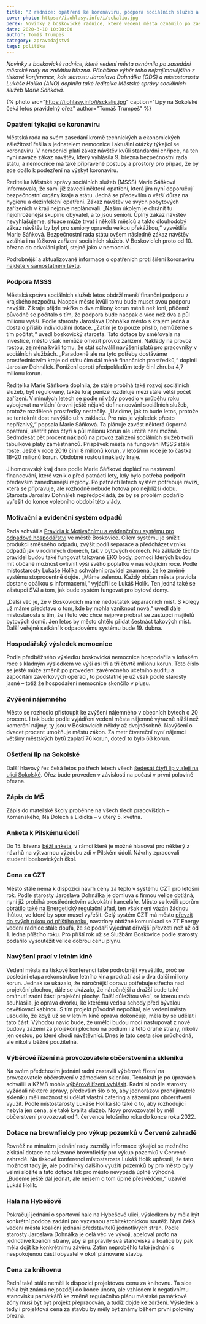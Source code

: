 ```yaml
---
title: "Z radnice: opatření ke koronaviru, podpora sociálních služeb a zvýšení nájemného"
cover-photo: https://i.ohlasy.info/i/sckaliu.jpg
perex: Novinky z boskovické radnice, které vedení města oznámilo po zasedání městské rady na začátku března.
date: 2020-3-10 10:00:00
author: Tomáš Trumpeš
category: zpravodajství
tags: politika
---
```


*Novinky z boskovické radnice, které vedení města oznámilo po zasedání městské rady na začátku března. Přinášíme výběr toho nejzajímavějšího z tiskové konference, kde starostu Jaroslava Dohnálka (ODS) a místostarostu Lukáše Holíka (ANO) doplnila také ředitelka Městské správy sociálních služeb Marie Sáňková.*

{% photo src="https://i.ohlasy.info/i/sckaliu.jpg" caption="Lípy na Sokolské čeká letos pravidelný ořez" author="Tomáš Trumpeš" %}

### Opatření týkající se koronaviru

Městská rada na svém zasedání kromě technických a ekonomických záležitostí řešila s jednatelem nemocnice i aktuální otázky týkající se koronaviru. V nemocnici platí zákaz návštěv kvůli standardní chřipce, na ten nyní naváže zákaz návštěv, který vyhlásila 9. března bezpečnostní rada státu, a nemocnice má také připravené postupy a prostory pro případ, že by zde došlo k podezření na výskyt koronaviru.

Ředitelka Městské správy sociálních služeb (MSSS) Marie Sáňková informovala, že sami již zavedli některá opatření, která jim nyní doporučují bezpečnostní orgány kraje a státu. Jedná se především o větší důraz na hygienu a dezinfekční opatření. Zákaz návštěv ve svých pobytových zařízeních v kraji nejprve neplánovali. „Naším úkolem je chránit tu nejohroženější skupinu obyvatel, a to jsou senioři. Úplný zákaz návštěv nevyhlašujeme, situace může trvat i několik měsíců a takto dlouhodobý zákaz návštěv by byl pro seniory opravdu velkou překážkou,“ vysvětlila Marie Sáňková. Bezpečnostní rada státu ovšem následně zákaz návštěv vztáhla i na lůžková zařízení sociálních služeb. V Boskovicích proto od 10. března do odvolání platí, stejně jako v nemocnici.

Podrobnější a aktualizované informace o opatřeních proti šíření koronaviru [najdete v samostatném textu](https://ohlasy.info/clanky/2020/03/koronavirus-opatreni.html).

### Podpora MSSS

Městská správa sociálních služeb letos obdrží menší finanční podporu z krajského rozpočtu. Naopak město kvůli tomu bude muset svou podporu navýšit. Z kraje přijde takřka o dva miliony korun méně než loni, přičemž původně se počítalo s tím, že podpora bude naopak o více než dva a půl milionu vyšší. Podle starosty Jaroslava Dohnálka město s krajem jedná a dostalo příslib individuální dotace. „Zatím je to pouze příslib, nemůžeme s tím počítat,“ uvedl boskovický starosta. Tato dotace by směřovala na investice, město však nemůže omezit provoz zařízení. Náklady na provoz rostou, zejména kvůli tomu, že stát schválil navýšení platů pro pracovníky v sociálních službách. „Paradoxně ale na tyto potřeby dostáváme prostřednictvím kraje od státu čím dál méně finančních prostředků,“ doplnil Jaroslav Dohnálek. Ponížení oproti předpokladům tedy činí zhruba 4,7 milionu korun. 

Ředitelka Marie Sáňková doplnila, že stále probíhá také rozvoj sociálních služeb, byť regulovaný, takže kraj peníze rozděluje mezi stále větší počet zařízení. V minulých letech se podle ní vždy povedlo v průběhu roku vybojovat na vládní úrovni ještě nějaké dofinancování sociálních služeb, protože rozdělené prostředky nestačily. „Uvidíme, jak to bude letos, protože se tentokrát dost navýšilo už v základu. Pro nás je výsledek přesto nepříznivý,“ popsala Marie Sáňková. Ta plánuje zavést některá úsporná opatření, ušetřit přes čtyři a půl milionu korun ale určitě není možné. Sedmdesát pět procent nákladů na provoz zařízení sociálních služeb tvoří tabulkové platy zaměstnanců. Příspěvek města na fungování MSSS stále roste. Ještě v roce 2016 činil 8 milionů korun, v letošním roce je to částka 18–20 milionů korun. Obdobně rostou i náklady kraje.

Jihomoravský kraj dnes podle Marie Sáňkové doplácí na nastavení financování, které vzniklo před patnácti lety, kdy bylo potřeba podpořit především zanedbanější regiony. Po patnácti letech systém potřebuje revizi, která se připravuje, ale rozhodně nebude hotová pro nejbližší dobu. Starosta Jaroslav Dohnálek nepředpokládá, že by se problém podařilo vyřešit do konce volebního období této vlády.

### Motivační a evidenční systém odpadů

Rada schválila [Pravidla k Motivačnímu a evidenčnímu systému pro odpadové hospodářství](https://data.ohlasy.info/2020/odpady/pravidla.pdf) ve městě Boskovice. Cílem systému je snížit produkci směsného odpadu, zvýšit podíl separace a předcházet vzniku odpadů jak v rodinných domech, tak v bytových domech. Na základě těchto pravidel budou také fungovat takzvané EKO body, pomocí kterých budou mít občané možnost ovlivnit výši svého poplatku v následujícím roce. Podle místostarosty Lukáše Holíka schválení pravidel znamená, že ke změně systému stoprocentně dojde. „Máme zelenou. Každý občan města pravidla dostane obálkou s informacemi,“ vyjádřil se Lukáš Holík. Ten jedná také se zástupci SVJ a tom, jak bude systém fungovat pro bytové domy.

„Další věc je, že v Boskovicích máme nedostatek separačních míst. S kolegy už máme představu o tom, kde by mohla vzniknout nová,“ uvedl dále místostarosta s tím, že i tuto věc chce nejprve probrat se zástupci majitelů bytových domů. Jen letos by město chtělo přidat šestnáct takových míst. Další veřejné setkání k odpadovému systému bude 19. dubna.

### Hospodářský výsledek nemocnice

Podle předběžného výsledku boskovická nemocnice hospodařila v loňském roce s kladným výsledkem ve výši asi tři a tři čtvrtě milionu korun. Toto číslo se ještě může změnit po provedení závěrečného účetního auditu a započítání závěrkových operací, to podstatné je už však podle starosty jasné – totiž že hospodaření nemocnice skončilo v plusu.

### Zvýšení nájemného

Město se rozhodlo přistoupit ke zvýšení nájemného v obecních bytech o 20 procent. I tak bude podle vyjádření vedení města nájemné výrazně nižší než komerční nájmy, ty jsou v Boskovicích někdy až dvojnásobné. Navýšení o dvacet procent umožňuje městu zákon. Za metr čtvereční nyní nájemci většiny městských bytů zaplatí 76 korun, doteď to bylo 63 korun. 

### Ošetření lip na Sokolské

Další hlavový řez čeká letos po třech letech všech [šedesát čtyři lip v aleji na ulici Sokolské](https://ohlasy.info/clanky/2017/02/sokolske-lipy.html). Ořez bude proveden v závislosti na počasí v první polovině března.

### Zápis do MŠ

Zápis do mateřské školy proběhne na všech třech pracovištích – Komenského, Na Dolech a Lidická – v úterý 5. května.

### Anketa k Pilskému údolí

Do 15. března [běží anketa](https://boskovice.cz/hlasujte-o-podobe-zdi-do-pilskeho-udoli/d-38816), v rámci které je možné hlasovat pro některý z návrhů na výtvarnou výzdobu zdi v Pilském údolí. Návrhy zpracovali studenti boskovických škol.

### Cena za CZT

Město stále nemá k dispozici návrh ceny za teplo v systému CZT pro letošní rok. Podle starosty Jaroslava Dohnálka je domluva s firmou velice obtížná, nyní již probíhá prostřednictvím advokátní kanceláře. Město se kvůli sporům [obrátilo také na Energetický regulační úřad](https://ohlasy.info/clanky/2019/06/czt-spor.html), ten však není vázán žádnou lhůtou, ve které by spor musel vyřešit. Celý systém CZT má město [převzít do svých rukou od příštího roku](https://ohlasy.info/clanky/2019/11/prevzeti-czt.html), navzdory obtížné komunikaci se ZT Energy vedení radnice stále doufá, že se podaří vyjednat dřívější převzetí než až od 1. ledna příštího roku. Pro příští rok už se Službám Boskovice podle starosty podařilo vysoutěžit velice dobrou cenu plynu.

### Navýšení prací v letním kině

Vedení města na tiskové konferenci také podrobněji vysvětlilo, proč se poslední etapa rekonstrukce letního kina prodraží asi o dva další miliony korun. Jednak se ukázalo, že náročnější opravu potřebuje střecha nad projekční plochou, dále se ukázalo, že náročnější a dražší bude také omítnutí zadní části projekční plochy. Další důležitou věcí, se kterou rada souhlasila, je oprava dvorku, ke kterému vedou schody před bývalou osvětlovací kabinou. S tím projekt původně nepočítal, ale vedení města usoudilo, že když už se v letním kině oprava dokončuje, měla by se udělat i tato část. Výhodou navíc bude, že umělci budou moci nastupovat z nové budovy zázemí za projekční plochou na pódium i z této druhé strany, nikoliv jen cestou, po které chodí návštěvníci. Dnes je tato cesta sice průchodná, ale nikoliv běžně použitelná.

### Výběrové řízení na provozovatele občerstvení na skleníku

Na svém předchozím jednání radní zastavili výběrové řízení na provozovatele občerstvení v zámeckém skleníku. Tentokrát je po úpravách schválili a KZMB mohla [výběrové řízení vyhlásit](https://www.facebook.com/mestoboskovice/posts/2848908455191766). Radní si podle starosty vyžádali některé úpravy, především šlo o to, aby jednorázoví pronajímatelé skleníku měli možnost si udělat vlastní catering a zázemí pro občerstvení využít. Podle místostarosty Lukáše Holíka šlo také o to, aby rozhodující nebyla jen cena, ale také kvalita služeb. Nový provozovatel by měl občerstvení provozovat od 1. července letošního roku do konce roku 2022.

### Dotace na brownfieldy pro výkup pozemků v Červené zahradě

Rovněž na minulém jednání rady zazněly informace týkající se možného získání dotace na takzvané brownfieldy pro výkup pozemků v Červené zahradě. Na tiskové konferenci místostarosta Lukáš Holík upřesnil, že tato možnost tady je, ale podmínky dalšího využití pozemků by pro město byly velmi složité a tato dotace tak pro město nevypadá úplně výhodně. „Budeme ještě dál jednat, ale nejsem o tom úplně přesvědčen,“ uzavřel Lukáš Holík.

### Hala na Hybešově

Pokračují jednání o sportovní hale na Hybešově ulici, výsledkem by měla být konkrétní podoba zadání pro vyzvanou architektonickou soutěž. Nyní čeká vedení města koaliční jednání představitelů jednotlivých stran. Podle starosty Jaroslava Dohnálka je celá věc ve vývoji, apeloval proto na jednotlivé koaliční strany, aby si připravily svá stanoviska a koalice by pak měla dojít ke konkrétnímu závěru. Zatím neproběhlo také jednání s nespokojenou částí obyvatel v okolí plánované stavby.

### Cena za knihovnu

Radní také stále neměli k dispozici projektovou cenu za knihovnu. Ta sice měla být známá nejpozději do konce února, ale vzhledem k negativnímu stanovisku památkářů ke změně regulačního plánu městské památkové zóny musí být být projekt přepracován, a tudíž dojde ke zdržení. Výsledek a tedy i projektová cena za stavbu by měly být známy během první poloviny března.
